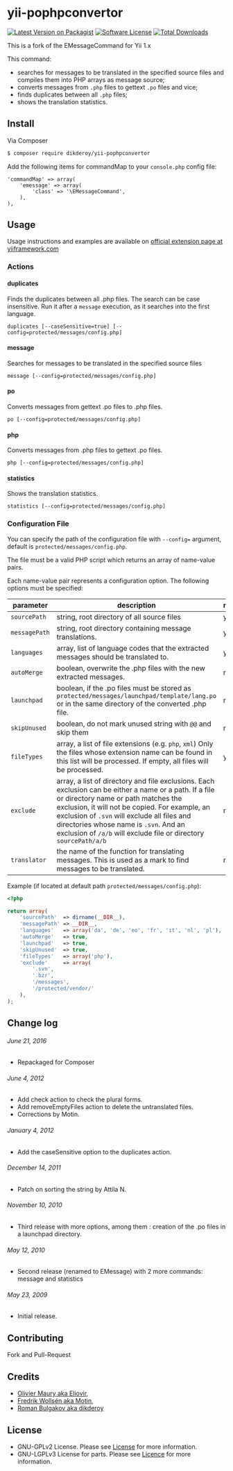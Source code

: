# yii-pophpconvertor

[![Latest Version on Packagist][ico-version]][link-packagist]
[![Software License][ico-license]](http://www.gnu.org/licenses/old-licenses/gpl-2.0-standalone.html)
[![Total Downloads][ico-downloads]][link-downloads]

This is a fork of the EMessageCommand for Yii 1.x

This command:
- searches for messages to be translated in the specified source files and compiles them into PHP arrays as message source;
- converts messages from `.php` files to gettext `.po` files and vice;
- finds duplicates between all `.php` files;
- shows the translation statistics.

## Install

Via Composer

``` bash
$ composer require dikderoy/yii-pophpconvertor
```

Add the following items for commandMap to your `console.php` config file:

	'commandMap' => array(
		'emessage' => array(
			'class' => '\EMessageCommand',
		),
	),

## Usage

Usage instructions and examples are available
on [official extension page at yiiframework.com](http://www.yiiframework.com/extension/pophpcommand/)

### Actions

#### duplicates
Finds the duplicates between all .php files. The search can be case
insensitive. Run it after a `message` execution, as it searches into the
first language.

	duplicates [--caseSensitive=true] [--config=protected/messages/config.php]

#### message
Searches for messages to be translated in the specified source files

	message [--config=protected/messages/config.php]

#### po
Converts messages from gettext .po files to .php files.

	po [--config=protected/messages/config.php]

#### php
Converts messages from .php files to gettext .po files.

	php [--config=protected/messages/config.php]

#### statistics 
Shows the translation statistics.

	statistics [--config=protected/messages/config.php]

### Configuration File

You can specify the path of the configuration file with `--config=` argument,
default is `protected/messages/config.php`.

The file must be a valid PHP script which returns an array of name-value pairs.

Each name-value pair represents a configuration option. The following options must be specified:

|parameter|description|required|default|
|---------|-----------|--------|-------|
| `sourcePath` | string, root directory of all source files | yes | none | 
| `messagePath` | string, root directory containing message translations. | yes | none |
| `languages` | array, list of language codes that the extracted messages should be translated to. | yes | none |
| `autoMerge` | boolean, overwrite the .php files with the new extracted messages. | no | `false` |
| `launchpad` | boolean, if the .po files must be stored as `protected/messages/launchpad/template/lang.po` or in the same directory of the converted .php file. | no | `false` |
| `skipUnused` | boolean, do not mark unused string with `@@` and skip them | no | `false` |
| `fileTypes` | array, a list of file extensions (e.g. `php`, `xml`) Only the files whose extension name can be found in this list will be processed. If empty, all files will be processed. | yes | none | 
| `exclude` | array, a list of directory and file exclusions. Each exclusion can be either a name or a path. If a file or directory name or path matches the exclusion, it will not be copied. For example, an exclusion of `.svn` will exclude all files and directories whose name is `.svn`. And an exclusion of `/a/b` will exclude file or directory `sourcePath/a/b` | no | `array()` |
| `translator` | the name of the function for translating messages. This is used as a mark to find messages to be translated. | no | `Yii::t` | 

Example (if located at default path `protected/messages/config.php`):

```php
<?php

return array(
	'sourcePath'  => dirname(__DIR__),
	'messagePath' => __DIR__,
	'languages'   => array('da', 'de', 'eo', 'fr', 'it', 'nl', 'pl'),
	'autoMerge'   => true,
	'launchpad'   => true,
	'skipUnused'  => true,
	'fileTypes'   => array('php'),
	'exclude'     => array(
		'.svn',
		'.bzr',
		'/messages',
		'/protected/vendor/'
	),
);
```

## Change log

###### June 21, 2016
- Repackaged for Composer
###### June 4, 2012
- Add check action to check the plural forms.
- Add removeEmptyFiles action to delete the untranslated files.
- Corrections by Motin.

###### January 4, 2012
- Add the caseSensitive option to the duplicates action.
###### December 14, 2011
- Patch on sorting the string by Attila N.
###### November 10, 2010
- Third release with more options, among them : creation of the .po files in a launchpad directory.
###### May 12, 2010
- Second release (renamed to EMessage) with 2 more commands: message and statistics
###### May 23, 2009
- Initial release.

## Contributing

Fork and Pull-Request

## Credits

- [Olivier Maury aka Eliovir](https://github.com/eliovir),
- [Fredrik Wollsén aka Motin](https://github.com/motin),
- [Roman Bulgakov aka dikderoy](https://github.com/dikderoy)

## License

- GNU-GPLv2 License. Please see [License](http://www.gnu.org/licenses/old-licenses/gpl-2.0-standalone.html) for more information.
- GNU-LGPLv3 License for parts. Please see [Licence](http://www.gnu.org/licenses/lgpl-3.0-standalone.html) for more information.

[ico-version]: https://img.shields.io/packagist/v/dikderoy/yii-pophpconvertor.svg?style=flat-square
[ico-license]: https://img.shields.io/packagist/l/dikderoy/yii-pophpconvertor.svg?maxAge=2592000?style=flat-square
[ico-downloads]: https://img.shields.io/packagist/dt/dikderoy/yii-pophpconvertor.svg?style=flat-square

[link-packagist]: https://packagist.org/packages/dikderoy/yii-pophpconvertor
[link-downloads]: https://packagist.org/packages/dikderoy/yii-pophpconvertor